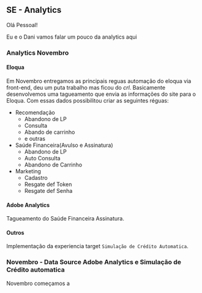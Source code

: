 ## SE - Analytics

Olá Pessoal!

Eu e o Dani vamos falar um pouco da analytics aqui

### Analytics Novembro

#### Eloqua

Em Novembro entregamos as principais reguas automação do eloqua via front-end, deu um puta trabalho mas ficou do *crl*. Basicamente desenvolvemos uma tagueamento que envia as informações do site para o Eloqua. Com essas dados possibilitou criar as seguintes réguas:

  - Recomendação
    - Abandono de LP
    - Consulta
    - Abando de carrinho
    - e outras
  - Saúde Financeira(Avulso e Assinatura)
    - Abandono de LP
    - Auto Consulta 
    - Abandono de Carrinho
  - Marketing
    - Cadastro
    - Resgate def Token
    - Resgate def Senha
    
#### Adobe Analytics

Tagueamento do Saúde Financeira Assinatura.

#### Outros

Implementação da experiencia target ```Simulação de Crédito Automatica```.


    
### Novembro - Data Source Adobe Analytics e Simulação de Crédito automatica

Novembro começamos a 

